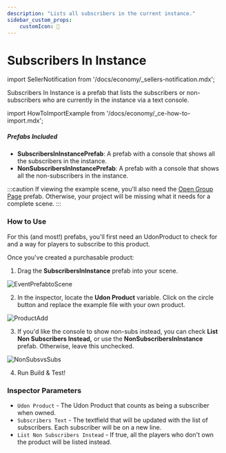 ```yaml
---
description: "Lists all subscribers in the current instance."
sidebar_custom_props:
    customIcon: 👥
---
```


# Subscribers In Instance

import SellerNotification from '/docs/economy/_sellers-notification.mdx';

<SellerNotification/>

Subscribers In Instance is a prefab that lists the subscribers or non-subscribers who are currently in the instance via a text console.

import HowToImportExample from '/docs/economy/_ce-how-to-import.mdx';

<HowToImportExample/>

##### Prefabs Included
* **SubscribersInInstancePrefab**: A prefab with a console that shows all the subscribers in the instance.
* **NonSubscribersInInstancePrefab**: A prefab with a console that shows all the non-subscribers in the instance.

:::caution
If viewing the example scene, you'll also need the [Open Group Page](/economy/sdk/examples/open-group-page) prefab. Otherwise, your project will be missing what it needs for a complete scene.
:::

### How to Use

For this (and most!) prefabs, you'll first need an UdonProduct to check for and a way for players to subscribe to this product. 

Once you've created a purchasable product:

1. Drag the **SubscribersInInstance** prefab into your scene.

![EventPrefabtoScene](/img/economy/examples/SubsInInstance_AddToScene.png "Dragging the prefab into scene.")

2. In the inspector, locate the **Udon Product** variable. Click on the circle button and replace the example file with your own product.

![ProductAdd](/img/economy/examples/SubsInInstance_SelectProduct.png "Adding a product via the inspector.")

3. If you'd like the console to show non-subs instead, you can check **List Non Subscribers Instead,** or use the **NonSubscribersInInstance** prefab. Otherwise, leave this unchecked.

![NonSubsvsSubs](/img/economy/examples/SubsInInstance_SubsVersusNonSubs.png "Difference between non subs and subs list.")

4. Run Build & Test!

### Inspector Parameters

* `Udon Product` - The Udon Product that counts as being a subscriber when owned.
* `Subscribers Text` - The textfield that will be updated with the list of subscribers. Each subscriber will be on a new line.
* `List Non Subscribers Instead` - If true, all the players who don't own the product will be listed instead.
